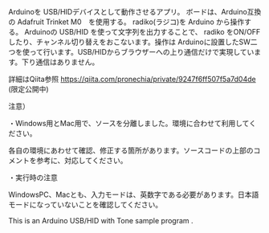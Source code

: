 Arduinoを USB/HIDデバイスとして動作させるアプリ。 ボードは、Arduino互換の Adafruit Trinket M0　を使用する。 radiko(ラジコ)を Arduino から操作する。
Arduinoの USB/HID を使って文字列を出力することで、 radiko をON/OFFしたり、チャンネル切り替えをおこないます。操作は Arduinoに設置したSW二つを使って行います。USB/HIDからブラウザーへの上り通信だけで実現しています。下り通信はありません。

詳細はQiita参照 https://qiita.com/pronechia/private/9247f6ff507f5a7d04de (限定公開中)

注意）

・Windows用とMac用で、ソースを分離しました。環境に合わせて利用してください。

各自の環境にあわせて確認、修正する箇所があります。ソースコードの上部のコメントを参考に、対応してください。

・実行時の注意

WindowsPC、Macとも、入力モードは、英数字である必要があります。日本語モードになっていないことを確認してください。

This is an Arduino USB/HID with Tone sample program .
